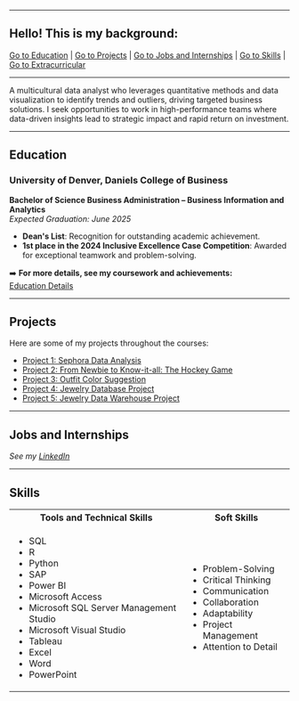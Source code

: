 <a name="top"></a>
<hr>

## Hello! This is my background:
<a href="#education">Go to Education</a> | 
<a href="#Projects">Go to Projects</a> | 
<a href="#profExp">Go to Jobs and Internships</a> | 
<a href="#skills">Go to Skills</a> | 
<a href="#Extracurricular">Go to Extracurricular</a>
<hr>

A multicultural data analyst who leverages quantitative methods and data visualization to identify trends and outliers, driving targeted business solutions. I seek opportunities to work in high-performance teams where data-driven insights lead to strategic impact and rapid return on investment.

<a name="education"></a>
<hr>

## Education
### University of Denver, Daniels College of Business  
**Bachelor of Science Business Administration – Business Information and Analytics**  
*Expected Graduation: June 2025*  

<ul>
  <li><b>Dean's List</b>: Recognition for outstanding academic achievement.</li>
  <li><b>1st place in the 2024 Inclusive Excellence Case Competition</b>: Awarded for exceptional teamwork and problem-solving.</li>
</ul>

➡️ **For more details, see my coursework and achievements:**  
<a href="https://github.com/MouyseangAn/Education/tree/main" target="_blank">Education Details</a>

<a name="Projects"></a>
<hr>

## Projects
<p>Here are some of my projects throughout the courses:</p>
<ul>
  <li><a href="https://github.com/MouyseangAn/Sephora-Website-Data-Analysis-Project">Project 1: Sephora Data Analysis</a></li>
  <li><a href="https://github.com/MouyseangAn/NHL-for-Newbies-Blog">Project 2: From Newbie to Know-it-all: The Hockey Game</a></li>
  <li><a href="https://github.com/MouyseangAn/Outfit-Color-Suggestion">Project 3: Outfit Color Suggestion</a></li>
  <li><a href="https://github.com/MouyseangAn/Jewelry-Databases-Project">Project 4: Jewelry Database Project</a></li>
  <li><a href="https://github.com/MouyseangAn/Jewelry-Data-Warehouse-Project">Project 5: Jewelry Data Warehouse Project</a></li>
</ul>

<a name="profExp"></a>
<hr>

## Jobs and Internships
<i>See my [LinkedIn](https://www.linkedin.com/in/mouyseangan03/)</i>

<a name="skills"></a>
<hr>

## Skills

<table>
  <tr>
    <th>Tools and Technical Skills</th>
    <th>Soft Skills</th>
  </tr>
  <tr>
    <td>
      <ul>
        <li>SQL</li>
        <li>R</li>
        <li>Python</li>
        <li>SAP</li>
        <li>Power BI</li>
        <li>Microsoft Access</li>
        <li>Microsoft SQL Server Management Studio</li>
        <li>Microsoft Visual Studio</li>
        <li>Tableau</li>
        <li>Excel</li>
        <li>Word</li>
        <li>PowerPoint</li>
      </ul>
    </td>
    <td>
      <ul>
        <li>Problem-Solving</li>
        <li>Critical Thinking</li>
        <li>Communication</li>
        <li>Collaboration</li>
        <li>Adaptability</li>
        <li>Project Management</li>
        <li>Attention to Detail</li>
      </ul>
    </td>
  </tr>
</table>



